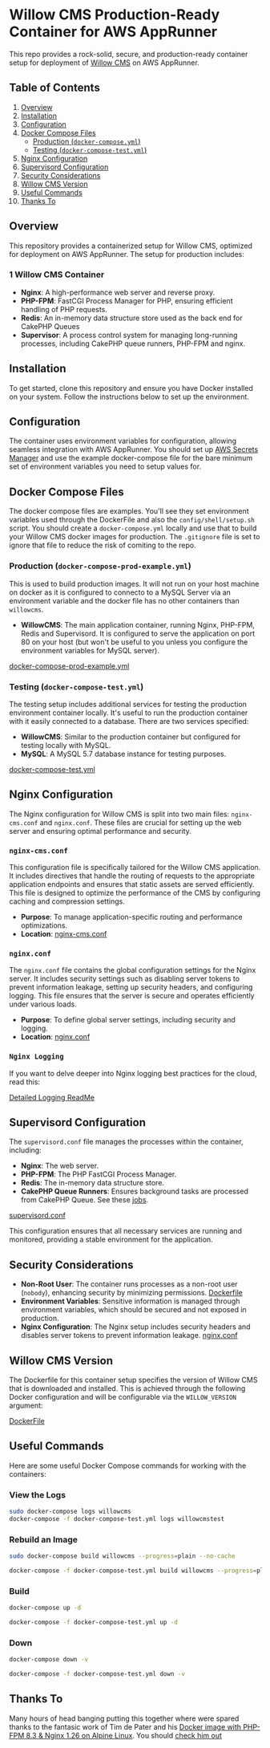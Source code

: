 # Willow CMS Production-Ready Container for AWS AppRunner

This repo provides a rock-solid, secure, and production-ready container setup for deployment of [Willow CMS](https://github.com/matthewdeaves/willow) on AWS AppRunner.

## Table of Contents

1. [Overview](#overview)
2. [Installation](#installation)
3. [Configuration](#configuration)
4. [Docker Compose Files](#docker-compose-files)
   - [Production (`docker-compose.yml`)](#production-docker-composeyml)
   - [Testing (`docker-compose-test.yml`)](#testing-docker-compose-testyml)
5. [Nginx Configuration](#nginx-configuration)
6. [Supervisord Configuration](#supervisord-configuration)
7. [Security Considerations](#security-considerations)
8. [Willow CMS Version](#willow-cms-version)
9. [Useful Commands](#useful-commands)
10. [Thanks To](#thanks-to)

## Overview

This repository provides a containerized setup for Willow CMS, optimized for deployment on AWS AppRunner. The setup for production includes:

### 1 Willow CMS Container
- **Nginx**: A high-performance web server and reverse proxy.
- **PHP-FPM**: FastCGI Process Manager for PHP, ensuring efficient handling of PHP requests.
- **Redis**: An in-memory data structure store used as the back end for CakePHP Queues
- **Supervisor**: A process control system for managing long-running processes, including CakePHP queue runners, PHP-FPM and nginx.

## Installation

To get started, clone this repository and ensure you have Docker installed on your system. Follow the instructions below to set up the environment.

## Configuration

The container uses environment variables for configuration, allowing seamless integration with AWS AppRunner. You should set up [AWS Secrets Manager](https://docs.aws.amazon.com/secretsmanager/latest/userguide/intro.html) and use the example docker-compose file for the bare minimum set of environment variables you need to setup values for.

## Docker Compose Files

The docker compose files are examples. You'll see they set environment variables used through the DockerFile and also the `config/shell/setup.sh` script. You should create a `docker-compose.yml` locally and use that to build your Willow CMS docker images for production. The `.gitignore` file is set to ignore that file to reduce the risk of comiting to the repo.

### Production (`docker-compose-prod-example.yml`)

This is used to build production images. It will not run on your host machine on docker as it is configured to connecto to a MySQL Server via an environment variable and the docker file has no other containers than `willowcms`.

- **WillowCMS**: The main application container, running Nginx, PHP-FPM, Redis and Supervisord. It is configured to serve the application on port 80 on your host (but won't be useful to you unless you configure the environment variables for MySQL server).

[docker-compose-prod-example.yml](https://github.com/matthewdeaves/willow_cms_production_deployment/blob/main/docker-compose-prod-example.yml)

### Testing (`docker-compose-test.yml`)

The testing setup includes additional services for testing the production environment container locally. It's useful to run the production container with it easily connected to a database. There are two services specified:

- **WillowCMS**: Similar to the production container but configured for testing locally with MySQL.
- **MySQL**: A MySQL 5.7 database instance for testing purposes.

[docker-compose-test.yml](https://github.com/matthewdeaves/willow_cms_production_deployment/blob/main/docker-compose-test.yml)

## Nginx Configuration

The Nginx configuration for Willow CMS is split into two main files: `nginx-cms.conf` and `nginx.conf`. These files are crucial for setting up the web server and ensuring optimal performance and security.

### `nginx-cms.conf`

This configuration file is specifically tailored for the Willow CMS application. It includes directives that handle the routing of requests to the appropriate application endpoints and ensures that static assets are served efficiently. This file is designed to optimize the performance of the CMS by configuring caching and compression settings.

- **Purpose**: To manage application-specific routing and performance optimizations.
- **Location**: [nginx-cms.conf](https://github.com/matthewdeaves/willow_cms_production_deployment/blob/main/config/nginx/nginx-cms.conf)

### `nginx.conf`

The `nginx.conf` file contains the global configuration settings for the Nginx server. It includes security settings such as disabling server tokens to prevent information leakage, setting up security headers, and configuring logging. This file ensures that the server is secure and operates efficiently under various loads.

- **Purpose**: To define global server settings, including security and logging.
- **Location**: [nginx.conf](https://github.com/matthewdeaves/willow_cms_production_deployment/blob/main/config/nginx/nginx.conf)

### `Nginx Logging`

If you want to delve deeper into Nginx logging best practices for the cloud, read this:

[Detailed Logging ReadMe](https://github.com/matthewdeaves/willow_cms_production_deployment/blob/main/LOGGINGCONFIG.md)

## Supervisord Configuration

The `supervisord.conf` file manages the processes within the container, including:

- **Nginx**: The web server.
- **PHP-FPM**: The PHP FastCGI Process Manager.
- **Redis**: The in-memory data structure store.
- **CakePHP Queue Runners**: Ensures background tasks are processed from CakePHP Queue. See these [jobs](https://github.com/matthewdeaves/willow/tree/main/src/Job).

[supervisord.conf](https://github.com/matthewdeaves/willow_cms_production_deployment/blob/main/config/supervisord/supervisord.conf)

This configuration ensures that all necessary services are running and monitored, providing a stable environment for the application.

## Security Considerations

- **Non-Root User**: The container runs processes as a non-root user (`nobody`), enhancing security by minimizing permissions. [Dockerfile](https://github.com/matthewdeaves/willow_cms_production_deployment/blob/main/Dockerfile)
- **Environment Variables**: Sensitive information is managed through environment variables, which should be secured and not exposed in production.
- **Nginx Configuration**: The Nginx setup includes security headers and disables server tokens to prevent information leakage. [nginx.conf](https://github.com/matthewdeaves/willow_cms_production_deployment/blob/main/config/nginx/nginx.conf)

## Willow CMS Version
The Dockerfile for this container setup specifies the version of Willow CMS that is downloaded and installed. This is achieved through the following Docker configuration and will be configurable via the `WILLOW_VERSION` argument:

[DockerFile](https://github.com/matthewdeaves/willow_cms_production_deployment/blob/bcdc433cfda64d9dfac713502d608990ca3a28f5/Dockerfile#L64)

## Useful Commands

Here are some useful Docker Compose commands for working with the containers:

### View the Logs

```bash
sudo docker-compose logs willowcms
docker-compose -f docker-compose-test.yml logs willowcmstest
```

### Rebuild an Image

```bash
sudo docker-compose build willowcms --progress=plain --no-cache

docker-compose -f docker-compose-test.yml build willowcms --progress=plain --no-cache
```

### Build

```bash
docker-compose up -d

docker-compose -f docker-compose-test.yml up -d
```

### Down

```bash
docker-compose down -v

docker-compose -f docker-compose-test.yml down -v
```

## Thanks To

Many hours of head banging putting this together where were spared thanks to the fantasic work of Tim de Pater and his [Docker image with PHP-FPM 8.3 & Nginx 1.26 on Alpine Linux](https://hub.docker.com/r/trafex/php-nginx). You should [check him out](https://timdepater.com)